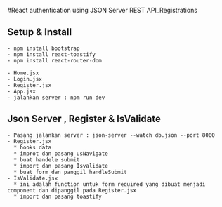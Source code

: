 #React authentication using JSON Server REST API_Registrations

## Setup & Install

    - npm install bootstrap
    - npm install react-toastify
    - npm install react-router-dom

    - Home.jsx
    - Login.jsx
    - Register.jsx
    - App.jsx
    - jalankan server : npm run dev

## Json Server , Register & IsValidate

    - Pasang jalankan server : json-server --watch db.json --port 8000
    - Register.jsx
      * hooks data
      * improt dan pasang usNavigate
      * buat handele submit
      * import dan pasang Isvalidate
      * buat form dan panggil handleSubmit
    - IsValidate.jsx
      * ini adalah function untuk form required yang dibuat menjadi component dan dipanggil pada Register.jsx
      * import dan pasang toastify
